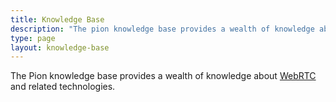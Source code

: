 ```yaml
---
title: Knowledge Base
description: "The pion knowledge base provides a wealth of knowledge about WebRTC and related technologies."
type: page
layout: knowledge-base
---
```

The Pion knowledge base provides a wealth of knowledge about [WebRTC](webrtc/) and related technologies.